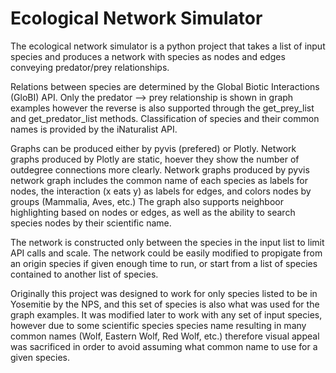 # Ecological Network Simulator
The ecological network simulator is a python project that takes a list of input species and produces a network with species as nodes and edges conveying 
predator/prey relationships. 

Relations between species are determined by the Global Biotic Interactions (GloBI) API. Only the predator --> prey relationship is shown in graph examples
however the reverse is also supported through the get_prey_list and get_predator_list methods. Classification of species and their common names is provided
by the iNaturalist API.

Graphs can be produced either by pyvis (prefered) or Plotly.
Network graphs produced by Plotly are static, hoever they show the number of outdegree connections more clearly.
Network graphs produced by pyvis network graph includes the common name of each species as labels for nodes, the interaction (x eats y) as labels for edges, 
and colors nodes by groups (Mammalia, Aves, etc.) The graph also supports neighboor highlighting based on nodes or edges, as well as the ability to search 
species nodes by their scientific name.

The network is constructed only between the species in the input list to limit API calls and scale. The network could be easily modified to propigate from
an origin species if given enough time to run, or start from a list of species contained to another list of species.

Originally this project was designed to work for only species listed to be in Yosemitie by the NPS, and this set of species is also what was used for
the graph examples. It was modified later to work with any set of input species, however due to some scientific species species name resulting in many
common names (Wolf, Eastern Wolf, Red Wolf, etc.) therefore visual appeal was sacrificed in order to avoid assuming what common name to use for a given species.
